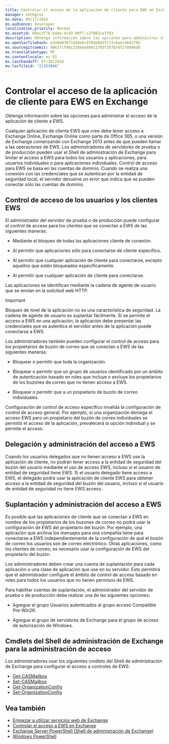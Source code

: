 ```yaml
---
title: Controlar el acceso de la aplicación de cliente para EWS en Exchange
manager: sethgros
ms.date: 09/17/2015
ms.audience: Developer
localization_priority: Normal
ms.assetid: 60ac3f7b-ba8a-4c93-99f7-c27002caff93
description: Obtenga información sobre las opciones para administrar el acceso de la aplicación de cliente a EWS.
ms.openlocfilehash: e3a0e07b733b4ebc070ab6b3fc73c8aec4b62785
ms.sourcegitcommit: 9061fcf40c218ebe88911783f357b7df278846db
ms.translationtype: MT
ms.contentlocale: es-ES
ms.lasthandoff: 07/28/2018
ms.locfileid: "21353066"
---
```

# <a name="controlling-client-application-access-to-ews-in-exchange"></a>Controlar el acceso de la aplicación de cliente para EWS en Exchange

Obtenga información sobre las opciones para administrar el acceso de la aplicación de cliente a EWS.
  
Cualquier aplicación de cliente EWS que cree debe tener acceso a Exchange Online, Exchange Online como parte de Office 365, o una versión de Exchange comenzando con Exchange 2013 antes de que pueden llamar a las operaciones de EWS. Los administradores de servidores de prueba o de producción pueden usar el Shell de administración de Exchange para limitar el acceso a EWS para todos los usuarios y aplicaciones, para usuarios individuales o para aplicaciones individuales. Control de acceso para EWS se basa en las cuentas de dominio. Cuando se realiza una conexión con las credenciales que se autentican por la entidad de seguridad local, el servidor devuelve un error que indica que se pueden conectar sólo las cuentas de dominio. 
  
## <a name="access-control-for-ews-clients-and-users"></a>Control de acceso de los usuarios y los clientes EWS
<a name="bk_configure"> </a>

El administrador del servidor de prueba o de producción puede configurar el control de acceso para los clientes que se conectan a EWS de las siguientes maneras: 
  
- Mediante el bloqueo de todas las aplicaciones cliente de conexión.
    
- Al permitir que aplicaciones sólo para conectarse de cliente específico.
    
- Al permitir que cualquier aplicación de cliente para conectarse, excepto aquellos que estén bloqueados específicamente.
    
- Al permitir que cualquier aplicación de cliente para conectarse.
    
Las aplicaciones se identifican mediante la cadena de agente de usuario que se envían en la solicitud web HTTP.
  
> [!IMPORTANT]
> Bloqueo de nivel de la aplicación no es una característica de seguridad. La cadena de agente de usuario es suplantar fácilmente. Si se permite el acceso a EWS en una aplicación, la aplicación debe presentar las credenciales que se autentica el servidor antes de la aplicación puede conectarse a EWS. 
  
Los administradores también pueden configurar el control de acceso para los propietarios de buzón de correo que se conectan a EWS de las siguientes maneras: 
  
- Bloquear o permitir que toda la organización.
    
- Bloquear o permitir que un grupo de usuarios identificado por un ámbito de autenticación basado en roles que incluye o excluye los propietarios de los buzones de correo que no tienen acceso a EWS.
    
- Bloquear o permitir que a un propietario de buzón de correo individuales.
    
Configuración de control de acceso específico invalida la configuración de control de acceso general. Por ejemplo, si una organización deniega el acceso EWS pero un propietario del buzón de correo individuales se permitió el acceso de la aplicación, prevalecerá la opción individual y se permite el acceso. 
  
## <a name="delegation-and-ews-access-management"></a>Delegación y administración del acceso a EWS
<a name="bk_delegation"> </a>

Cuando los usuarios delegados que no tienen acceso a EWS use la aplicación de cliente, no podrán tener acceso a la entidad de seguridad del buzón del usuario mediante el uso de acceso EWS, incluso si el usuario de entidad de seguridad tiene EWS. Si el usuario delegado tiene acceso a EWS, el delegado podrá usar la aplicación de cliente EWS para obtener acceso a la entidad de seguridad del buzón del usuario, incluso si el usuario de entidad de seguridad no tiene EWS acceso. 
  
## <a name="impersonation-and-ews-access-management"></a>Suplantación y administración del acceso a EWS
<a name="bk_impersonation"> </a>

Es posible que las aplicaciones de cliente que se conectan a EWS en nombre de los propietarios de los buzones de correo no podrá usar la configuración de EWS del propietario del buzón. Por ejemplo, una aplicación que archiva los mensajes para una compañía tiene para conectarse a EWS independientemente de la configuración de qué el buzón de correo los usuarios son de correo electrónico. Otras aplicaciones, como los clientes de correo, es necesario usar la configuración de EWS del propietario del buzón. 
  
Los administradores deben crear una cuenta de suplantación para cada aplicación o una clase de aplicación que use en su servidor. Esto permitirá que el administrador configure el ámbito de control de acceso basado en roles para todos los usuarios que no tienen permisos de EWS. 
  
Para habilitar cuentas de suplantación, el administrador del servidor de prueba o de producción debe realizar una de las siguientes opciones: 
  
- Agregue el grupo Usuarios autenticados al grupo acceso Compatible Pre-Win2K. 
    
- Agregue el grupo de servidores de Exchange para el grupo de acceso de autorización de Windows. 
    
## <a name="exchange-management-shell-cmdlets-for-access-management"></a>Cmdlets del Shell de administración de Exchange para la administración de acceso
<a name="bk_cmdlets"> </a>

Los administradores usar los siguientes cmdlets del Shell de administración de Exchange para configurar el acceso a controles de EWS: 
  
- [Get-CASMailbox](http://technet.microsoft.com/en-us/library/bb124754.aspx)   
- [Set-CASMailbox](http://technet.microsoft.com/en-us/library/bb125264.aspx)   
- [Get-OrganizationConfig](http://technet.microsoft.com/en-us/library/aa997571.aspx)   
- [Set-OrganizationConfig](http://technet.microsoft.com/en-us/library/aa997443.aspx)
    
## <a name="see-also"></a>Vea también

- [Empezar a utilizar servicios web de Exchange](start-using-web-services-in-exchange.md)  
- [Controlar el acceso a EWS en Exchange](how-to-control-access-to-ews-in-exchange.md)
- [Exchange Server PowerShell (Shell de administración de Exchange)](https://docs.microsoft.com/en-us/powershell/exchange/exchange-server/exchange-management-shell?view=exchange-ps)
- [Windows PowerShell](http://msdn.microsoft.com/en-us/library/dd835506%28v=vs.85%29.aspx)
    


